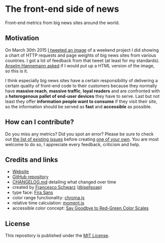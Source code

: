 # The front-end side of news

Front-end metrics from big news sites around the world.

## Motivation

On March 30th 2015 [I tweeted an image](https://twitter.com/isellsoap/status/582456573139804160) of a weekend project I did showing a chart of HTTP requests and page weights of big news sites from various countries. I got a lot of feedback from that tweet (at least for my standards). [Anselm Hannemann asked](https://twitter.com/helloanselm/status/582457282111356928) if I would put up a HTML version of the image, so this is it.

I think especially big news sites have a certain responsibility of delivering a certain quality of front-end code to their customers because they normally have **massive reach**, **massive traffic**, **loyal readers** and are confronted with a **heterogenous pallet of end-user devices** they have to serve. Last but not least they offer **information people want to consume** if they visit their site, so the information should be served as **fast** and **accessible** as possible.

## How can I contribute?

Do you miss any metrics? Did you spot an error? Please be sure to check out [the list of existing issues](https://github.com/isellsoap/front-end-side-of-news/issues) before creating [one of your own](https://github.com/isellsoap/front-end-side-of-news/issues/new). You are most welcome to do so, I appreciate every feedback, criticism and help.

## Credits and links

* [Website](https://isellsoap.github.io/front-end-side-of-news/)
* [GitHub repository](https://github.com/isellsoap/front-end-side-of-news/)
* [CHANGELOG.md](https://github.com/isellsoap/front-end-side-of-news/blob/gh-pages/CHANGELOG.md) detailing what changed over time
* created by [Francesco Schwarz](https://francescoschwarz.de/en/) ([@isellsoap](https://twitter.com/isellsoap))
* type face: [Fira Sans](https://www.google.com/fonts/specimen/Fira+Sans)
* color range functionality: [chroma.js](https://github.com/gka/chroma.js/)
* relative time calculation: [moment.js](https://github.com/moment/moment/)
* accessible color concept: [Say Goodbye to Red-Green Color Scales](http://vis4.net/blog/posts/goodbye-redgreen-scales/)

## License

This repository is published under the [MIT License](https://opensource.org/licenses/mit-license).
